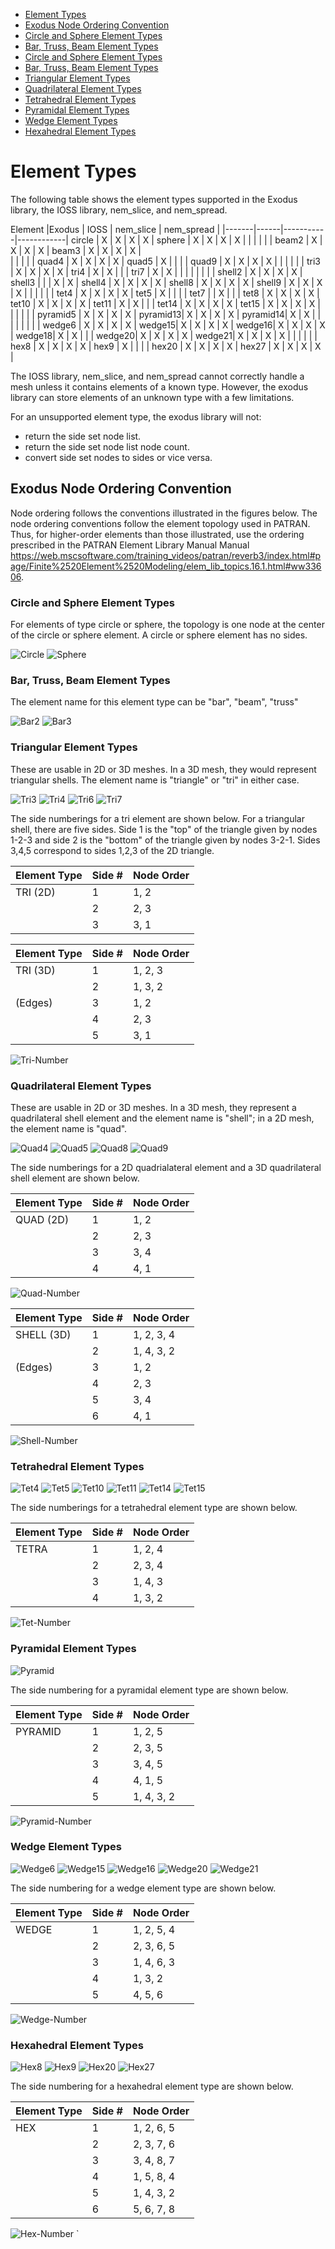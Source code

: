 * [Element Types](#element-types)
* [Exodus Node Ordering Convention](#exodus-node-ordering-convention)
* [Circle and Sphere Element Types](#circle-and-sphere-element-types)
* [Bar, Truss, Beam Element Types](#bar-truss-beam-element-types)
* [Circle and Sphere Element Types](#circle-and-sphere-element-types)
* [Bar, Truss, Beam Element Types](#bar-truss-beam-element-types)
* [Triangular Element Types](#triangular-element-types)
* [Quadrilateral Element Types](#quadrilateral-element-types)
* [Tetrahedral Element Types](#tetrahedral-element-types)
* [Pyramidal Element Types](#pyramidal-element-types)
* [Wedge Element Types](#wedge-element-types)
* [Hexahedral Element Types](#hexahedral-element-types)

# Element Types
The following table shows the element types supported in the Exodus library, the IOSS library, nem_slice, and nem_spread.  

 Element |Exodus | IOSS | nem_slice | nem_spread |
         |-------|------|-----------|------------|
  circle |  X   |    X  |    X      |  X |
  sphere |  X   |    X  |    X      |  X |
         |      |       |           |    |
  beam2  | X    |    X  |    X      |  X |
  beam3  | X    |    X  |    X      |  X |   
         |      |       |           |    |
  quad4  |  X   |    X  |    X      |  X |
  quad5  |  X   |       |           |    |
  quad9  |  X   |    X  |    X      |  X |
         |      |       |           |    |
  tri3   |  X   |    X  |    X      |  X |
  tri4   |  X   |    X  |           |    |
  tri7   |  X   |    X  |           |    |
         |      |       |           |    |
  shell2 |  X   |    X  |    X      |  X |
  shell3 |      |       |    X      |  X |
  shell4 |  X   |    X  |    X      |  X |
  shell8 |  X   |    X  |    X      |  X |
  shell9 |  X   |    X  |    X      |  X |
         |      |       |           |    |
  tet4   |  X   |    X  |    X      |  X |
  tet5   |  X   |       |           |    |
  tet7   |      |    X  |           |    |
  tet8   |  X   |    X  |    X      |  X |
  tet10  |  X   |    X  |    X      |  X |
  tet11  |  X   |    X  |           |    |
  tet14  |  X   |    X  |    X      |  X |
  tet15  |  X   |    X  |    X      |  X |
         |      |       |           |    |
  pyramid5 | X  |    X  |    X      |  X |
  pyramid13| X  |    X  |    X      |  X |
  pyramid14| X  |    X  |           |    |
           |    |       |           |    |
  wedge6 |  X   |    X  |    X      |  X |
  wedge15|  X   |    X  |    X      |  X |
  wedge16|  X   |    X  |    X      |  X |
  wedge18|  X   |    X  |           |    |
  wedge20|  X   |    X  |    X      |  X |
  wedge21|  X   |    X  |    X      |  X |
         |      |       |           |    |
  hex8   |  X   |    X  |    X      |  X |
  hex9   |  X   |       |           |    |
  hex20  |  X   |    X  |    X      |  X |
  hex27  |  X   |    X  |    X      |  X |

The IOSS library, nem_slice, and nem_spread cannot correctly handle a mesh unless it contains elements of a known type.  However, the exodus library can store elements of an unknown type with a few limitations. 

For an unsupported element type, the exodus library will not:

 * return the side set node list.
 * return the side set node list node count.
 * convert side set nodes to sides or vice versa.



  

    
## Exodus Node Ordering Convention

Node ordering follows the conventions illustrated in the figures below. The node ordering conventions follow the element topology used in PATRAN. Thus, for higher-order elements than those illustrated, use the ordering prescribed in the PATRAN Element Library Manual Manual https://web.mscsoftware.com/training_videos/patran/reverb3/index.html#page/Finite%2520Element%2520Modeling/elem_lib_topics.16.1.html#ww33606. 


### Circle and Sphere Element Types
For elements of type circle or sphere, the topology is one node at the center of the circle or sphere element.
A circle or sphere element has no sides.

![Circle](packages/seacas/doc-source/exodus/topology/circle.png)
![Sphere](packages/seacas/doc-source/exodus/topology/sphere.png)

### Bar, Truss, Beam Element Types
The element name for this element type can be "bar", "beam", "truss"

![Bar2](packages/seacas/doc-source/exodus/topology/bar2.png)
![Bar3](packages/seacas/doc-source/exodus/topology/bar3.png)

### Triangular Element Types
These are usable in 2D or 3D meshes.  In a 3D mesh, they would represent triangular shells.  The element name is "triangle" or "tri" in either case.

![Tri3](packages/seacas/doc-source/exodus/topology/tri3.png)
![Tri4](packages/seacas/doc-source/exodus/topology/tri4.png)
![Tri6](packages/seacas/doc-source/exodus/topology/tri6.png)
![Tri7](packages/seacas/doc-source/exodus/topology/tri7.png)

The side numberings for a tri element are shown below.  For a triangular shell, there are five sides. Side 1 is the "top" of the triangle given by nodes 1-2-3 and side 2 is the "bottom" of the triangle given by nodes 3-2-1.  Sides 3,4,5 correspond to sides 1,2,3 of the 2D triangle.

 Element Type |Side \#|Node Order  |
 -------------|-------|------------|
 TRI (2D)     | 1     | 1, 2       |
              | 2     | 2, 3       |
              | 3     | 3, 1       |

 Element Type |Side \#|Node Order  |
--------------|-------|------------|
 TRI (3D)     | 1     | 1, 2, 3    |
              | 2     | 1, 3, 2    |
 (Edges)      | 3     | 1, 2       |
              | 4     | 2, 3       |
              | 5     | 3, 1       |

![Tri-Number](packages/seacas/doc-source/exodus/topology/triangle-face-numbering.png)

### Quadrilateral Element Types
These are usable in 2D or 3D meshes.  In a 3D mesh, they represent a quadrilateral shell element and the element name is "shell"; in a 2D mesh, the element name is "quad".

![Quad4](packages/seacas/doc-source/exodus/topology/quad4.png)
![Quad5](packages/seacas/doc-source/exodus/topology/quad5.png)
![Quad8](packages/seacas/doc-source/exodus/topology/quad8.png)
![Quad9](packages/seacas/doc-source/exodus/topology/quad9.png)

The side numberings for a 2D quadrialateral element and a 3D quadrilateral shell element are shown below.

 Element Type |Side \#|Node Order  |
 -------------|-------|------------|
 QUAD (2D)    | 1     | 1, 2       |
              | 2     | 2, 3       |
              | 3     | 3, 4       |
              | 4     | 4, 1       |

![Quad-Number](packages/seacas/doc-source/exodus/topology/quad-face-numbering.png)

 Element Type |Side \#|Node Order  |
--------------|-------|------------|
 SHELL (3D)   | 1     | 1, 2, 3, 4 |
              | 2     | 1, 4, 3, 2 |
 (Edges)      | 3     | 1, 2       |
              | 4     | 2, 3       |
              | 5     | 3, 4       |
              | 6     | 4, 1       |

![Shell-Number](packages/seacas/doc-source/exodus/topology/shell-face-numbering.png)



### Tetrahedral Element Types
![Tet4](packages/seacas/doc-source/exodus/topology/tet04.png)
![Tet5](packages/seacas/doc-source/exodus/topology/tet05.png)
![Tet10](packages/seacas/doc-source/exodus/topology/tet10.png)
![Tet11](packages/seacas/doc-source/exodus/topology/tet11.png)
![Tet14](packages/seacas/doc-source/exodus/topology/tet14.png)
![Tet15](packages/seacas/doc-source/exodus/topology/tet15.png)

The side numberings for a tetrahedral element type are shown below.

 Element Type |Side \#|Node Order  |
--------------|-------|------------|
TETRA         | 1     | 1, 2, 4    |
              | 2     | 2, 3, 4    |
              | 3     | 1, 4, 3    |
              | 4     | 1, 3, 2    |

![Tet-Number](packages/seacas/doc-source/exodus/topology/tet-face-numbering.png)

### Pyramidal Element Types
![Pyramid](packages/seacas/doc-source/exodus/topology/pyramid.png)

The side numbering for a pyramidal element type are shown below.

 Element Type |Side \#|Node Order  |
--------------|-------|------------|
PYRAMID|1 | 1, 2, 5 |
       | 2 | 2, 3, 5 |
       | 3 | 3, 4, 5 |
       | 4 | 4, 1, 5 |
       | 5 | 1, 4, 3, 2 |

![Pyramid-Number](packages/seacas/doc-source/exodus/topology/pyramid-face-numbering.png)


### Wedge Element Types
![Wedge6](packages/seacas/doc-source/exodus/topology/wedge06.png)
![Wedge15](packages/seacas/doc-source/exodus/topology/wedge15.png)
![Wedge16](packages/seacas/doc-source/exodus/topology/wedge16.png)
![Wedge20](packages/seacas/doc-source/exodus/topology/wedge20.png)
![Wedge21](packages/seacas/doc-source/exodus/topology/wedge21.png)

The side numbering for a wedge element type are shown below.

 Element Type |Side \#|Node Order  |
--------------|-------|------------|
WEDGE  | 1 | 1, 2, 5, 4 |
       | 2 | 2, 3, 6, 5 |
       | 3 | 1, 4, 6, 3 |
       | 4 | 1, 3, 2 |
       | 5 | 4, 5, 6 |

![Wedge-Number](packages/seacas/doc-source/exodus/topology/wedge-face-numbering.png)

### Hexahedral Element Types
![Hex8](packages/seacas/doc-source/exodus/topology/hex08.png)
![Hex9](packages/seacas/doc-source/exodus/topology/hex09.png)
![Hex20](packages/seacas/doc-source/exodus/topology/hex20.png)
![Hex27](packages/seacas/doc-source/exodus/topology/hex27.png)

The side numbering for a hexahedral element type are shown below.

 Element Type |Side \#|Node Order  |
--------------|-------|------------|
HEX           | 1     | 1, 2, 6, 5 |
              | 2     | 2, 3, 7, 6 |
              | 3     | 3, 4, 8, 7 |
              | 4     | 1, 5, 8, 4 |
              | 5     | 1, 4, 3, 2 |
              | 6     | 5, 6, 7, 8 |

![Hex-Number](packages/seacas/doc-source/exodus/topology/hex-face-numbering.png)
`
